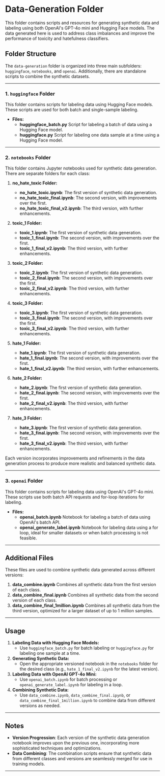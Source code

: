 # Data-Generation Folder

This folder contains scripts and resources for generating synthetic data and labeling using both OpenAI's GPT-4o mini and Hugging Face models. The data generated here is used to address class imbalances and improve the performance of toxicity and hatefulness classifiers.

## Folder Structure

The `data-generation` folder is organized into three main subfolders: `huggingface`, `notebooks`, and `openai`. Additionally, there are standalone scripts to combine the synthetic datasets.

---

### 1. `huggingface` Folder

This folder contains scripts for labeling data using Hugging Face models. These scripts are used for both batch and single-sample labeling.

- **Files:**
  - **huggingface_batch.py**
    Script for labeling a batch of data using a Hugging Face model.
  - **huggingface.py**
    Script for labeling one data sample at a time using a Hugging Face model.

---

### 2. `notebooks` Folder

This folder contains Jupyter notebooks used for synthetic data generation. There are separate folders for each class:

1. **no_hate_toxic Folder:**

   - **no_hate_toxic.ipynb**: The first version of synthetic data generation.
   - **no_hate_toxic_final.ipynb**: The second version, with improvements over the first.
   - **no_hate_toxic_final_v2.ipynb**: The third version, with further enhancements.

2. **toxic_1 Folder:**

   - **toxic_1.ipynb**: The first version of synthetic data generation.
   - **toxic_1_final.ipynb**: The second version, with improvements over the first.
   - **toxic_1_final_v2.ipynb**: The third version, with further enhancements.

3. **toxic_2 Folder:**

   - **toxic_2.ipynb**: The first version of synthetic data generation.
   - **toxic_2_final.ipynb**: The second version, with improvements over the first.
   - **toxic_2_final_v2.ipynb**: The third version, with further enhancements.

4. **toxic_3 Folder:**

   - **toxic_3.ipynb**: The first version of synthetic data generation.
   - **toxic_3_final.ipynb**: The second version, with improvements over the first.
   - **toxic_3_final_v2.ipynb**: The third version, with further enhancements.

5. **hate_1 Folder:**

   - **hate_1.ipynb**: The first version of synthetic data generation.
   - **hate_1_final.ipynb**: The second version, with improvements over the first.
   - **hate_1_final_v2.ipynb**: The third version, with further enhancements.

6. **hate_2 Folder:**

   - **hate_2.ipynb**: The first version of synthetic data generation.
   - **hate_2_final.ipynb**: The second version, with improvements over the first.
   - **hate_2_final_v2.ipynb**: The third version, with further enhancements.

7. **hate_3 Folder:**
   - **hate_3.ipynb**: The first version of synthetic data generation.
   - **hate_3_final.ipynb**: The second version, with improvements over the first.
   - **hate_3_final_v2.ipynb**: The third version, with further enhancements.

Each version incorporates improvements and refinements in the data generation process to produce more realistic and balanced synthetic data.

---

### 3. `openai` Folder

This folder contains scripts for labeling data using OpenAI's GPT-4o mini. These scripts use both batch API requests and for-loop iterations for labeling.

- **Files:**
  - **openai_batch.ipynb**
    Notebook for labeling a batch of data using OpenAI's batch API.
  - **openai_generate_label.ipynb**
    Notebook for labeling data using a for loop, ideal for smaller datasets or when batch processing is not feasible.

---

## Additional Files

These files are used to combine synthetic data generated across different versions:

1. **data_combine.ipynb**
   Combines all synthetic data from the first version of each class.
2. **data_combine_final.ipynb**
   Combines all synthetic data from the second version of each class.
3. **data_combine_final_1million.ipynb**
   Combines all synthetic data from the third version, optimized for a larger dataset of up to 1 million samples.

---

## Usage

1. **Labeling Data with Hugging Face Models:**
   - Use `huggingface_batch.py` for batch labeling or `huggingface.py` for labeling one sample at a time.
2. **Generating Synthetic Data:**
   - Open the appropriate versioned notebook in the `notebooks` folder for the desired class (e.g., `hate_1_final_v2.ipynb` for the latest version).
3. **Labeling Data with OpenAI GPT-4o Mini:**
   - Use `openai_batch.ipynb` for batch processing or `openai_generate_label.ipynb` for labeling in a loop.
4. **Combining Synthetic Data:**
   - Use `data_combine.ipynb`, `data_combine_final.ipynb`, or `data_combine_final_1million.ipynb` to combine data from different versions as needed.

---

## Notes

- **Version Progression**: Each version of the synthetic data generation notebook improves upon the previous one, incorporating more sophisticated techniques and optimizations.
- **Data Combining**: The combination scripts ensure that synthetic data from different classes and versions are seamlessly merged for use in training models.

---
